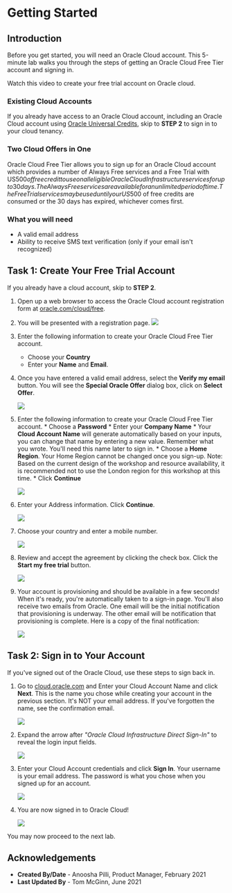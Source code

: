 # Getting Started

## Introduction

Before you get started, you will need an Oracle Cloud account. This 5-minute lab walks you through the steps of getting an Oracle Cloud Free Tier account and signing in.

Watch this video to create your free trial account on Oracle cloud.
[](youtube:nClCXAfqvzs)

### Existing Cloud Accounts

If you already have access to an Oracle Cloud account, including an Oracle Cloud account using [Oracle Universal Credits](https://docs.oracle.com/en/cloud/get-started/subscriptions-cloud/csgsg/universal-credits.html), skip to **STEP 2** to sign in to your cloud tenancy.

### Two Cloud Offers in One

Oracle Cloud Free Tier allows you to sign up for an Oracle Cloud account which provides a number of Always Free services and a Free Trial with US$500 of free credit to use on all eligible Oracle Cloud Infrastructure services for up to 30 days. The Always Free services are available for an unlimited period of time. The Free Trial services may be used until your US$500 of free credits are consumed or the 30 days has expired, whichever comes first.

### What you will need

* A valid email address
* Ability to receive SMS text verification (only if your email isn't recognized)

## Task 1: Create Your Free Trial Account

If you already have a cloud account, skip to **STEP 2**.

1. Open up a web browser to access the Oracle Cloud account registration form at [oracle.com/cloud/free](https://signup.cloud.oracle.com).

2.  You will be presented with a registration page.
    ![](images/cloud-infrastructure.png " ")

3.  Enter the following information to create your Oracle Cloud Free Tier account.
    * Choose your **Country**
    * Enter your **Name** and **Email**.

4. Once you have entered a valid email address, select the **Verify my email** button. You will see the **Special Oracle Offer** dialog box, click on **Select Offer**.

    ![](images/offer.png " ")

5. Enter the following information to create your Oracle Cloud Free Tier account.
       * Choose a **Password**
       * Enter your **Company Name**
       * Your **Cloud Account Name** will generate automatically based on your inputs, you can change that name by entering a new value. Remember what you wrote. You'll need this name later to sign in.
       * Choose a **Home Region**.  Your Home Region cannot be changed once you sign-up. Note: Based on the current design of the workshop and resource availability, it is recommended not to use the London region for this workshop at this time.
       * Click **Continue**

    ![](images/account-info.png " ")

6.  Enter your Address information.  Click **Continue**.

    ![](images/free-tier-address.png " ")

7.  Choose your country and enter a mobile number.

    ![](images/free-tier-address-2.png " ")

8. Review and accept the agreement by clicking the check box. Click the **Start my free trial** button.

    ![](images/free-tier-agreement.png " ")

9. Your account is provisioning and should be available in a few seconds! When it's ready, you're automatically taken to a sign-in page. You'll also receive two emails from Oracle. One email will be the initial notification that provisioning is underway. The other email will be notification that provisioning is complete. Here is a copy of the final notification:

    ![](images/account-provisioned.png " ")

## Task 2: Sign in to Your Account

If you've signed out of the Oracle Cloud, use these steps to sign back in.

1. Go to [cloud.oracle.com](https://cloud.oracle.com) and Enter your Cloud Account Name and click **Next**. This is the name you chose while creating your account in the previous section. It's NOT your email address. If you've forgotten the name, see the confirmation email.

    ![](images/cloud-oracle.png " ")

2. Expand the arrow after *"Oracle Cloud Infrastructure Direct Sign-In"* to reveal the login input fields.

    ![](images/cloud-login-tenant.png " ")

3. Enter your Cloud Account credentials and click **Sign In**. Your username is your email address. The password is what you chose when you signed up for an account.

    ![](images/oci-signin.png " ")

4. You are now signed in to Oracle Cloud!

    ![](images/oci-console-home-page.png " ")

You may now proceed to the next lab.


## **Acknowledgements**

- **Created By/Date** - Anoosha Pilli, Product Manager, February 2021
- **Last Updated By** - Tom McGinn, June 2021
